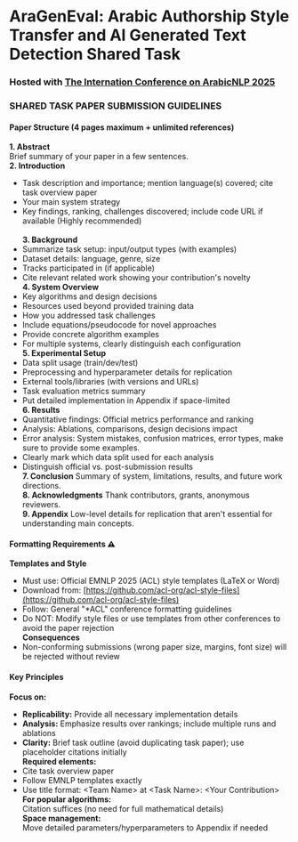 # **AraGenEval**: Arabic Authorship Style Transfer and AI Generated Text Detection Shared Task 

### Hosted with [The Internation Conference on ArabicNLP 2025](https://arabicnlp2025.sigarab.org/)


### SHARED TASK PAPER SUBMISSION GUIDELINES

#### Paper Structure (4 pages maximum + unlimited references)
**1. Abstract**<br>
Brief summary of your paper in a few sentences.
<br>**2. Introduction**
- Task description and importance; mention language(s) covered; cite task overview paper
- Your main system strategy
- Key findings, ranking, challenges discovered; include code URL if available (Highly recommended)<br>
<br>**3. Background**
- Summarize task setup: input/output types (with examples)
- Dataset details: language, genre, size
- Tracks participated in (if applicable)
- Cite relevant related work showing your contribution's novelty
<br>**4. System Overview** 
- Key algorithms and design decisions
- Resources used beyond provided training data
- How you addressed task challenges
- Include equations/pseudocode for novel approaches
- Provide concrete algorithm examples
- For multiple systems, clearly distinguish each configuration<br>
**5. Experimental Setup**
- Data split usage (train/dev/test)
- Preprocessing and hyperparameter details for replication
- External tools/libraries (with versions and URLs)
- Task evaluation metrics summary
- Put detailed implementation in Appendix if space-limited<br>
**6. Results**
- Quantitative findings: Official metrics performance and ranking
- Analysis: Ablations, comparisons, design decisions impact
- Error analysis: System mistakes, confusion matrices, error types, make sure to provide some examples.
- Clearly mark which data split used for each analysis
- Distinguish official vs. post-submission results<br>
**7. Conclusion**
Summary of system, limitations, results, and future work directions.<br>
**8. Acknowledgments**
Thank contributors, grants, anonymous reviewers.<br>
**9. Appendix**
Low-level details for replication that aren't essential for understanding main concepts.<br>
#### Formatting Requirements ⚠️
**Templates and Style**
- Must use: Official EMNLP 2025 (ACL) style templates (LaTeX or Word)
- Download from: [https://github.com/acl-org/acl-style-files](https://github.com/acl-org/acl-style-files)
- Follow: General "*ACL" conference formatting guidelines
- Do NOT: Modify style files or use templates from other conferences to avoid the paper rejection<br>
**Consequences**
- Non-conforming submissions (wrong paper size, margins, font size) will be rejected without review<br>
#### Key Principles
**Focus on:**
- **Replicability:** Provide all necessary implementation details
- **Analysis:** Emphasize results over rankings; include multiple runs and ablations
- **Clarity:** Brief task outline (avoid duplicating task paper); use placeholder citations initially<br>
**Required elements:**
- Cite task overview paper
- Follow EMNLP templates exactly
- Use title format: \<Team Name\> at \<Task Name\>: \<Your Contribution\> <br>
**For popular algorithms:** <br> Citation suffices (no need for full mathematical details)<br>
**Space management:** <br> Move detailed parameters/hyperparameters to Appendix if needed


